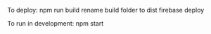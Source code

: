 To deploy:
npm run build
rename build folder to dist
firebase deploy

To run in development:
npm start
